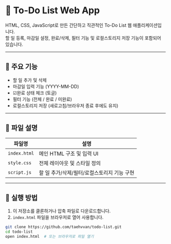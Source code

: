 # 📝 To-Do List Web App

HTML, CSS, JavaScript로 만든 간단하고 직관적인 To-Do List 웹 애플리케이션입니다.  
할 일 등록, 마감일 설정, 완료/삭제, 필터 기능 및 로컬스토리지 저장 기능이 포함되어 있습니다.

---

## 🌟 주요 기능

- 할 일 추가 및 삭제
- 마감일 입력 기능 (YYYY-MM-DD)
- ☑완료 상태 체크 (토글)
- 필터 기능 (전체 / 완료 / 미완료)
- 로컬스토리지 저장 (새로고침/브라우저 종료 후에도 유지)

---

## 📁 파일 설명

| 파일명        | 설명 |
|---------------|------|
| `index.html`  | 메인 HTML 구조 및 입력 UI |
| `style.css`   | 전체 레이아웃 및 스타일 정의 |
| `script.js`   | 할 일 추가/삭제/필터/로컬스토리지 기능 구현 |

---

## 🚀 실행 방법

1. 이 저장소를 클론하거나 압축 파일로 다운로드합니다.
2. `index.html` 파일을 브라우저로 열어 사용합니다.

```bash
git clone https://github.com/taehvvan/todo-list.git
cd todo-list
open index.html  # 또는 브라우저로 파일 열기


